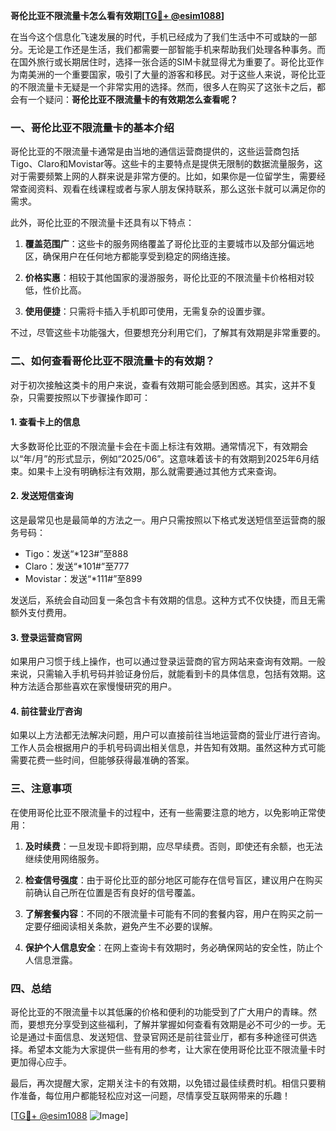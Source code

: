 **哥伦比亚不限流量卡怎么看有效期[[TG💪+ @esim1088](https://t.me/s/esim1088)]**

在当今这个信息化飞速发展的时代，手机已经成为了我们生活中不可或缺的一部分。无论是工作还是生活，我们都需要一部智能手机来帮助我们处理各种事务。而在国外旅行或长期居住时，选择一张合适的SIM卡就显得尤为重要了。哥伦比亚作为南美洲的一个重要国家，吸引了大量的游客和移民。对于这些人来说，哥伦比亚的不限流量卡无疑是一个非常实用的选择。然而，很多人在购买了这张卡之后，都会有一个疑问：**哥伦比亚不限流量卡的有效期怎么查看呢？**

### 一、哥伦比亚不限流量卡的基本介绍

哥伦比亚的不限流量卡通常是由当地的通信运营商提供的，这些运营商包括Tigo、Claro和Movistar等。这些卡的主要特点是提供无限制的数据流量服务，这对于需要频繁上网的人群来说是非常方便的。比如，如果你是一位留学生，需要经常查阅资料、观看在线课程或者与家人朋友保持联系，那么这张卡就可以满足你的需求。

此外，哥伦比亚的不限流量卡还具有以下特点：

1. **覆盖范围广**：这些卡的服务网络覆盖了哥伦比亚的主要城市以及部分偏远地区，确保用户在任何地方都能享受到稳定的网络连接。
   
2. **价格实惠**：相较于其他国家的漫游服务，哥伦比亚的不限流量卡价格相对较低，性价比高。
   
3. **使用便捷**：只需将卡插入手机即可使用，无需复杂的设置步骤。

不过，尽管这些卡功能强大，但要想充分利用它们，了解其有效期是非常重要的。

### 二、如何查看哥伦比亚不限流量卡的有效期？

对于初次接触这类卡的用户来说，查看有效期可能会感到困惑。其实，这并不复杂，只需要按照以下步骤操作即可：

#### 1. 查看卡上的信息

大多数哥伦比亚的不限流量卡会在卡面上标注有效期。通常情况下，有效期会以“年/月”的形式显示，例如“2025/06”。这意味着该卡的有效期到2025年6月结束。如果卡上没有明确标注有效期，那么就需要通过其他方式来查询。

#### 2. 发送短信查询

这是最常见也是最简单的方法之一。用户只需按照以下格式发送短信至运营商的服务号码：

- Tigo：发送“*123#”至888
- Claro：发送“*101#”至777
- Movistar：发送“*111#”至899

发送后，系统会自动回复一条包含卡有效期的信息。这种方式不仅快捷，而且无需额外支付费用。

#### 3. 登录运营商官网

如果用户习惯于线上操作，也可以通过登录运营商的官方网站来查询有效期。一般来说，只需输入手机号码并验证身份后，就能看到卡的具体信息，包括有效期。这种方法适合那些喜欢在家慢慢研究的用户。

#### 4. 前往营业厅咨询

如果以上方法都无法解决问题，用户可以直接前往当地运营商的营业厅进行咨询。工作人员会根据用户的手机号码调出相关信息，并告知有效期。虽然这种方式可能需要花费一些时间，但能够获得最准确的答案。

### 三、注意事项

在使用哥伦比亚不限流量卡的过程中，还有一些需要注意的地方，以免影响正常使用：

1. **及时续费**：一旦发现卡即将到期，应尽早续费。否则，即使还有余额，也无法继续使用网络服务。

2. **检查信号强度**：由于哥伦比亚的部分地区可能存在信号盲区，建议用户在购买前确认自己所在位置是否有良好的信号覆盖。

3. **了解套餐内容**：不同的不限流量卡可能有不同的套餐内容，用户在购买之前一定要仔细阅读相关条款，避免产生不必要的误解。

4. **保护个人信息安全**：在网上查询卡有效期时，务必确保网站的安全性，防止个人信息泄露。

### 四、总结

哥伦比亚的不限流量卡以其低廉的价格和便利的功能受到了广大用户的青睐。然而，要想充分享受到这些福利，了解并掌握如何查看有效期是必不可少的一步。无论是通过卡面信息、发送短信、登录官网还是前往营业厅，都有多种途径可供选择。希望本文能为大家提供一些有用的参考，让大家在使用哥伦比亚不限流量卡时更加得心应手。

最后，再次提醒大家，定期关注卡的有效期，以免错过最佳续费时机。相信只要稍作准备，每位用户都能轻松应对这一问题，尽情享受互联网带来的乐趣！

[[TG💪+ @esim1088](https://t.me/s/esim1088) ![Image](https://i.postimg.cc/4NQfJmqS/Snipaste-2025-05-13-00-14-12.png)]
